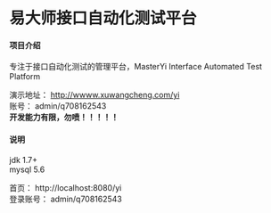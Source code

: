 # 易大师接口自动化测试平台

#### 项目介绍
专注于接口自动化测试的管理平台，MasterYi  Interface Automated Test Platform  

演示地址： http://wwww.xuwangcheng.com/yi  
账号： admin/q708162543  
 **开发能力有限，勿喷！！！！！**   

#### 说明
jdk 1.7+  
mysql 5.6  

首页： http://localhost:8080/yi  
登录账号： admin/q708162543  

